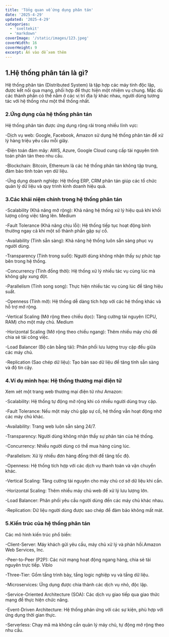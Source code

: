 ```yaml
---
title: 'Tổng quan về ứng dụng phân tán'
date: '2025-4-29'
updated: '2025-4-29'
categories:
  - 'sveltekit'
  - 'markdown'
coverImage: '/static/images/123.jpeg'
coverWidth: 16
coverHeight: 9
excerpt: Ấn vào để xem thêm
---
```


## 1.Hệ thống phân tán là gì?

Hệ thống phân tán (Distributed System) là tập hợp các máy tính độc lập, được kết nối qua mạng, phối hợp để thực hiện một nhiệm vụ chung. Mặc dù các thành phần có thể nằm ở các vị trí địa lý khác nhau, người dùng tương tác với hệ thống như một thể thống nhất.

### 2.Ứng dụng của hệ thống phân tán

Hệ thống phân tán được ứng dụng rộng rãi trong nhiều lĩnh vực:

-Dịch vụ web: Google, Facebook, Amazon sử dụng hệ thống phân tán để xử lý hàng triệu yêu cầu mỗi giây.​

-Điện toán đám mây: AWS, Azure, Google Cloud cung cấp tài nguyên tính toán phân tán theo nhu cầu.​

-Blockchain: Bitcoin, Ethereum là các hệ thống phân tán không tập trung, đảm bảo tính toàn vẹn dữ liệu.​

-Ứng dụng doanh nghiệp: Hệ thống ERP, CRM phân tán giúp các tổ chức quản lý dữ liệu và quy trình kinh doanh hiệu quả.​

### 3.Các khái niệm chính trong hệ thống phân tán

-Scalability (Khả năng mở rộng): Khả năng hệ thống xử lý hiệu quả khi khối lượng công việc tăng lên.​
Medium

-Fault Tolerance (Khả năng chịu lỗi): Hệ thống tiếp tục hoạt động bình thường ngay cả khi một số thành phần gặp sự cố.​

-Availability (Tính sẵn sàng): Khả năng hệ thống luôn sẵn sàng phục vụ người dùng.​

-Transparency (Tính trong suốt): Người dùng không nhận thấy sự phức tạp bên trong hệ thống.​

-Concurrency (Tính đồng thời): Hệ thống xử lý nhiều tác vụ cùng lúc mà không gây xung đột.​

-Parallelism (Tính song song): Thực hiện nhiều tác vụ cùng lúc để tăng hiệu suất.​

-Openness (Tính mở): Hệ thống dễ dàng tích hợp với các hệ thống khác và hỗ trợ mở rộng.​

-Vertical Scaling (Mở rộng theo chiều dọc): Tăng cường tài nguyên (CPU, RAM) cho một máy chủ.​
Medium

-Horizontal Scaling (Mở rộng theo chiều ngang): Thêm nhiều máy chủ để chia sẻ tải công việc.​

-Load Balancer (Bộ cân bằng tải): Phân phối lưu lượng truy cập đều giữa các máy chủ.​

-Replication (Sao chép dữ liệu): Tạo bản sao dữ liệu để tăng tính sẵn sàng và độ tin cậy.​

### 4.Ví dụ minh họa: Hệ thống thương mại điện tử

Xem xét một trang web thương mại điện tử như Amazon:

-Scalability: Hệ thống tự động mở rộng khi có nhiều người dùng truy cập.​

-Fault Tolerance: Nếu một máy chủ gặp sự cố, hệ thống vẫn hoạt động nhờ các máy chủ khác.​

-Availability: Trang web luôn sẵn sàng 24/7.​

-Transparency: Người dùng không nhận thấy sự phân tán của hệ thống.​

-Concurrency: Nhiều người dùng có thể mua hàng cùng lúc.​

-Parallelism: Xử lý nhiều đơn hàng đồng thời để tăng tốc độ.​

-Openness: Hệ thống tích hợp với các dịch vụ thanh toán và vận chuyển khác.​

-Vertical Scaling: Tăng cường tài nguyên cho máy chủ cơ sở dữ liệu khi cần.​

-Horizontal Scaling: Thêm nhiều máy chủ web để xử lý lưu lượng lớn.​

-Load Balancer: Phân phối yêu cầu người dùng đến các máy chủ khác nhau.​

-Replication: Dữ liệu người dùng được sao chép để đảm bảo không mất mát.

### 5.Kiến trúc của hệ thống phân tán

Các mô hình kiến trúc phổ biến:

-Client-Server: Máy khách gửi yêu cầu, máy chủ xử lý và phản hồi.​
Amazon Web Services, Inc.

-Peer-to-Peer (P2P): Các nút mạng hoạt động ngang hàng, chia sẻ tài nguyên trực tiếp.​
Viblo

-Three-Tier: Gồm tầng trình bày, tầng logic nghiệp vụ và tầng dữ liệu.​

-Microservices: Ứng dụng được chia thành các dịch vụ nhỏ, độc lập.​

-Service-Oriented Architecture (SOA): Các dịch vụ giao tiếp qua giao thức mạng để thực hiện chức năng.​

-Event-Driven Architecture: Hệ thống phản ứng với các sự kiện, phù hợp với ứng dụng thời gian thực.​

-Serverless: Chạy mã mà không cần quản lý máy chủ, tự động mở rộng theo nhu cầu.​
